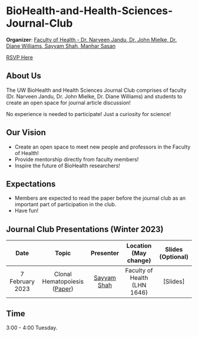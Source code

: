 # BioHealth-and-Health-Sciences-Journal-Club

**Organizer**: [Faculty of Health - Dr. Narveen Jandu, Dr. John Mielke, Dr. Diane Williams, Sayyam Shah, Manhar Sasan](mailto:s284shah@uwaterloo.ca)

 [RSVP Here](https://forms.gle/id9nX5baKVeW47TW6)

## About Us

The UW BioHealth and Health Sciences Journal Club comprises of faculty (Dr. Narveen Jandu, Dr. John Mielke, Dr. Diane Williams) and students to create an open space for journal article discussion!

No experience is needed to participate! Just a curiosity for science!

## Our Vision

- Create an open space to meet new people and professors in the Faculty of Health!
- Provide mentorship directly from faculty members!
- Inspire the future of BioHealth researchers!

## Expectations

- Members are expected to read the paper before the journal club as an important part of participation in the club.
- Have fun!

## Journal Club Presentations (Winter 2023)


|Date| Topic | Presenter| Location (May change)| Slides (Optional) | 
|:----------------:|:----------------------------------------:|:----------:|:------:|:-------:|
| 7 February 2023 |Clonal Hematopoiesis ([Paper](https://www.nejm.org/doi/full/10.1056/nejmoa1408617)) |[Sayyam Shah](mailto:s284shah@uwaterloo.ca) | Faculty of Health (LHN 1646)|[Slides]|


## Time
3:00 - 4:00 Tuesday.
